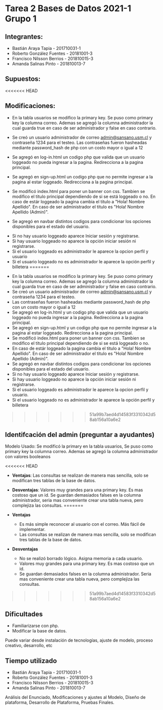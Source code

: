 # Tarea 2 Bases de Datos 2021-1 Grupo 1

## Integrantes:
* Bastián Araya Tapia - 201710031-1
* Roberto González Fuentes - 20181001-3
* Francisco Nilsson Berrios - 201810015-3
* Amanda Salinas Pinto - 201810013-7

## Supuestos:
<<<<<<< HEAD

## Modificaciones:
* En la tabla usuarios se modifico la primary key. Se puso como primary key la columna correo. Ademas se agregó la columna administrador la cual guarda true en caso de ser administrador y false en caso contrario. 

* Se creó un usuario administrador de correo admin@sansano.usm.cl y contraseña 1234 para el testeo. 
Las contraseñas fueron hasheadas mediante password_hash de php con un costo mayor o igual a 12

* Se agregó en log-in.html un codigo php que valida que un usuario loggeado no pueda ingresar a la pagina. Redirecciona a la pagina principal.

* Se agregó en sign-up.html un codigo php que no permite ingresar a la pagina al estar loggeado. Redirecciona a la pagina principal.

* Se modificó index.html para poner un banner con css. Tambien se modifico el titulo principal dependiendo de si se está loggeado o no. En caso de estár loggeado la pagina cambia el titulo a "Hola! Nombre Apellido". En caso de ser administrador el titulo es "Hola! Nombre Apellido (Admin)". 

* Se agregó en navbar distintos codigos para condicionar los opciones disponibles para el estado del usuario.
- Si no hay usuario loggeado aparece Iniciar sesión y registrarse.
- Si hay usuario loggeado no aparece la opción iniciar sesión ni registrarse.
- Si el usuario loggeado es administrador le aparece la opcion perfil y usuario
- Si el usuario loggeado no es administrador le aparece la opción perfil y billetera
=======
* En la tabla usuarios se modifico la primary key. Se puso como primary key la columna correo. Ademas se agregó la columna administrador la cual guarda true en caso de ser administrador y false en caso contrario.  
* Se creó un usuario administrador de correo admin@sansano.usm.cl y contraseña 1234 para el testeo. 
* Las contraseñas fueron hasheadas mediante password_hash de php con un costo mayor o igual a 12
* Se agregó en log-in.html y un codigo php que valida que un usuario loggeado no pueda ingresar a la pagina. Redirecciona a la pagina principal.
* Se agregó en sign-up.html y un codigo php que no permite ingresar a la pagina al estar loggeado. Redirecciona a la pagina principal.
* Se modificó index.html para poner un banner con css. Tambien se modifico el titulo principal dependiendo de si se está loggeado o no.
* En caso de estár loggeado la pagina cambia el titulo a "Hola! Nombre Apellido". En caso de ser administrador el titulo es "Hola! Nombre Apellido (Admin)". 
* Se agregó en navbar distintos codigos para condicionar los opciones disponibles para el estado del usuario.
* Si no hay usuario loggeado aparece Iniciar sesión y registrarse.
* Si hay usuario loggeado no aparece la opción iniciar sesión ni registrarse.
* Si el usuario loggeado es administrador le aparece la opcion perfil y usuario.
* Si el usuario loggeado no es administrador le aparece la opción perfil y billetera
>>>>>>> 51a99b7aed4d14583f3310342d58ab156a10a6e2

## Identifcación del admin (preguntar a ayudantes)
Modelo Usado:  Se modificó la primary en la tabla usuarios, Se puso como primary key la columna correo. Ademas se agregó la columna administrador con valores booleanos 

<<<<<<< HEAD
* __Ventajas__: Las consultas se realizan de manera mas sencilla, solo se modifican tres tablas de la base de datos. 

* __Desventajas__: Valores muy grandes para una primary key. Es mas costoso que un id. Se guardan demasiados falses en la columna administrador, seria mas conveniente crear una tabla nueva, pero complejiza las consultas. 
=======
* __Ventajas__
    * Es más simple reconocer al usuario con el correo. Más fácil de implementar.
    *  Las consultas se realizan de manera mas sencilla, solo se modifican tres tablas de la base de datos. 
* __Desventajas__ 
    * No se realizó borrado lógico. Asigna memoria a cada usuario.
    * Valores muy grandes para una primary key. Es mas costoso que un id. 
    * Se guardan demasiados falses en la columna administrador. Seria mas conveniente crear una tabla nueva, pero complejiza las consultas. 
>>>>>>> 51a99b7aed4d14583f3310342d58ab156a10a6e2

## Dificultades
*  Familiarizarse con php.
*  Modificar la base de datos.

Puede variar desde instalación de tecnologías, ajuste de modelo, proceso creativo,
desarrollo, etc

## Tiempo utilizado
* Bastián Araya Tapia - 201710031-1 
* Roberto González Fuentes - 20181001-3 
* Francisco Nilsson Berrios - 201810015-3 
* Amanda Salinas Pinto - 201810013-7 

Análisis del Enunciado, Modificaciones y ajustes al Modelo,
Diseño de plataforma, Desarrollo de Plataforma, Pruebas Finales.


